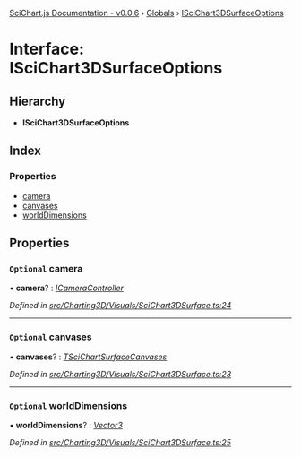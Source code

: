 [SciChart.js Documentation - v0.0.6](../README.md) › [Globals](../globals.md) › [ISciChart3DSurfaceOptions](iscichart3dsurfaceoptions.md)

# Interface: ISciChart3DSurfaceOptions

## Hierarchy

* **ISciChart3DSurfaceOptions**

## Index

### Properties

* [camera](iscichart3dsurfaceoptions.md#optional-camera)
* [canvases](iscichart3dsurfaceoptions.md#optional-canvases)
* [worldDimensions](iscichart3dsurfaceoptions.md#optional-worlddimensions)

## Properties

### `Optional` camera

• **camera**? : *[ICameraController](icameracontroller.md)*

*Defined in [src/Charting3D/Visuals/SciChart3DSurface.ts:24](https://github.com/ABTSoftware/SciChart.Dev/blob/46671d21ce/Web/src/SciChart/src/Charting3D/Visuals/SciChart3DSurface.ts#L24)*

___

### `Optional` canvases

• **canvases**? : *[TSciChartSurfaceCanvases](../globals.md#tscichartsurfacecanvases)*

*Defined in [src/Charting3D/Visuals/SciChart3DSurface.ts:23](https://github.com/ABTSoftware/SciChart.Dev/blob/46671d21ce/Web/src/SciChart/src/Charting3D/Visuals/SciChart3DSurface.ts#L23)*

___

### `Optional` worldDimensions

• **worldDimensions**? : *[Vector3](../classes/vector3.md)*

*Defined in [src/Charting3D/Visuals/SciChart3DSurface.ts:25](https://github.com/ABTSoftware/SciChart.Dev/blob/46671d21ce/Web/src/SciChart/src/Charting3D/Visuals/SciChart3DSurface.ts#L25)*
